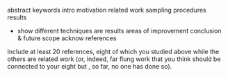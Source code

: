 abstract
keywords
intro
motivation
related work
sampling procedures
results
 - show different techniques are results
areas of improvement
conclusion & future scope
acknow
references


Include at least 20 references, eight of which you studied above while the others are related work (or, indeed, far flung work that you think should be connected to your eight but , so far, no one has done so).

